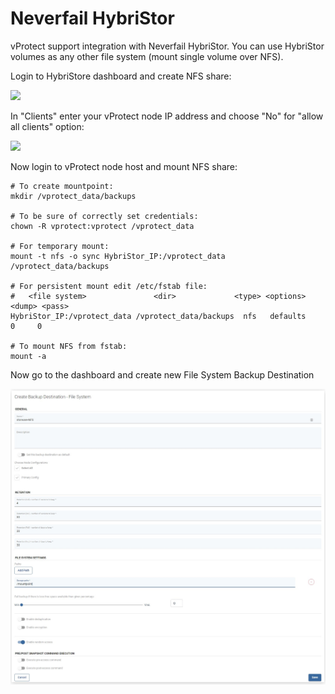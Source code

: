 # Neverfail HybriStor

vProtect support integration with Neverfail HybriStor. You can use HybriStor volumes as any other file system \(mount single volume over NFS\).

Login to HybriStore dashboard and create NFS share:

![](../../../.gitbook/assets/deduplication-appliances-hybristor-nfs-share.jpg)

In "Clients" enter your vProtect node IP address and choose "No" for "allow all clients" option:

![](../../../.gitbook/assets/deduplication-appliances-hybristor-nfs-share-2.jpg)

Now login to vProtect node host and mount NFS share:

```text
# To create mountpoint:
mkdir /vprotect_data/backups

# To be sure of correctly set credentials:
chown -R vprotect:vprotect /vprotect_data

# For temporary mount:
mount -t nfs -o sync HybriStor_IP:/vprotect_data /vprotect_data/backups

# For persistent mount edit /etc/fstab file:
#   <file system>               <dir>             <type> <options> <dump> <pass>
HybriStor_IP:/vprotect_data /vprotect_data/backups  nfs   defaults    0     0

# To mount NFS from fstab:
mount -a
```

Now go to the dashboard and create new File System Backup Destination

![](../../../.gitbook/assets/backup-destinations-file-system-nfs-mount%20%282%29%20%282%29.jpg)


